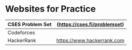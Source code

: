 # Websites for Practice
 

| CSES Problem Set | (https://cses.fi/problemset) |
| ------------- | ------------- |
| Codeforces  | | https://codeforces.com |
| HackerRank  | https://www.hackerrank.com |
